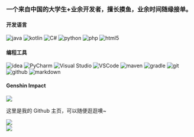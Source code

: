 ### 一个来自中国的大学生+业余开发者，擅长摸鱼，业余时间随缘接单。

#### 开发语言
![java](https://img.shields.io/badge/-java-blue?style=for-the-badge&logo=OpenJDK&logoColor=white)
![kotlin](https://img.shields.io/badge/-kotlin-blue?style=for-the-badge&logo=kotlin&logoColor=white)
![C#](https://img.shields.io/badge/-c%23-blue?style=for-the-badge&logo=C&logoColor=white)
![python](https://img.shields.io/badge/-python-blue?style=for-the-badge&logo=python&logoColor=white)
![php](https://img.shields.io/badge/-php-blue?style=for-the-badge&logo=php&logoColor=white)
![html5](https://img.shields.io/badge/-HTML5-blue?style=for-the-badge&logo=html5&logoColor=white)

#### 编程工具
![idea](https://img.shields.io/badge/-idea-black?style=for-the-badge&logo=intellij-idea&logoColor=white)
![PyCharm](https://img.shields.io/badge/-PyCharm-black?style=for-the-badge&logo=PyCharm&logoColor=white)
![Visual Studio](https://img.shields.io/badge/-Visual%20Studio-black?style=for-the-badge&logo=visualstudio&logoColor=white)
![VSCode](https://img.shields.io/badge/-vscode-black?style=for-the-badge&logo=visualstudiocode&logoColor=white)
![maven](https://img.shields.io/badge/-maven-black?style=for-the-badge&logo=apache-maven&logoColor=white)
![gradle](https://img.shields.io/badge/-gradle-black?style=for-the-badge&logo=gradle&logoColor=white)
![git](https://img.shields.io/badge/-git-black?style=for-the-badge&logo=git&logoColor=white)
![github](https://img.shields.io/badge/github-black?style=for-the-badge&logo=github&logoColor=white)
![markdown](https://img.shields.io/badge/-markdown-black?style=for-the-badge&logo=markdown&logoColor=white)

#### Genshin Impact
![](https://genshin-card.getloli.com/{背景编号}/{米游社ID}.png)

这里是我的 Github 主页，可以随便逛逛噢~

[![](https://github-readme-stats.vercel.app/api?username=WYH2004-MC&count_private=true&show_icons=true&locale=cn&include_all_commits=true&theme=material-palenight)](https://github.com/vipwyh2004/vipwyh2004)  
[![](https://github-readme-stats.vercel.app/api/top-langs/?username=WYH2004-MC&hide=css,html&layout=compact&langs_count=8&theme=material-palenight&card_width=465)](https://github.com/vipwyh2004/vipwyh2004)
